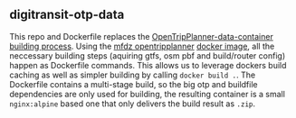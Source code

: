 digitransit-otp-data
--------------------

This repo and Dockerfile replaces the [OpenTripPlanner-data-container building process](https://github.com/verschwoerhaus/OpenTripPlanner-data-container). 
Using the [mfdz opentripplanner](https://github.com/mfdz/opentripplanner) [docker image](https://hub.docker.com/r/mfdz/opentripplanner), all the neccessary building steps (aquiring gtfs, osm pbf and build/router config) happen as Dockerfile commands. This allows us to leverage dockers build caching as well as simpler building by calling `docker build .`. 
The Dockerfile contains a multi-stage build, so the big otp and buildfile dependencies are only used for building, the resulting container is a small `nginx:alpine` based one that only delivers the build result as `.zip`.